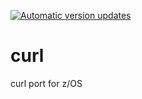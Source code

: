 [![Automatic version updates](https://github.com/ZOSOpenTools/curlport/actions/workflows/bump.yml/badge.svg)](https://github.com/ZOSOpenTools/curlport/actions/workflows/bump.yml)

# curl
curl port for z/OS
